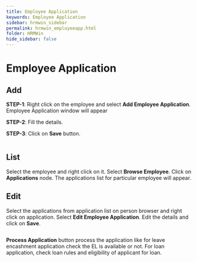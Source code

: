 ```yaml
---
title: Employee Application
keywords: Employee Application
sidebar: hrmwin_sidebar
permalink: hrmwin_employeeapp.html
folder: HRMWin   
hide_sidebar: false
---
```


# Employee Application

## Add

**STEP-1**: Right click on the employee and select **Add Employee Application**. Employee Application window will appear

**STEP-2**: Fill the details.

**STEP-3**: Click on **Save** button.

![]()

## List

Select the employee and right click on it. Select **Browse Employee**. Click on **Applications** node. The applications list for particular employee will appear.

## Edit

Select the applications from application list on person browser and right click on application. Select **Edit Employee Application**. Edit the details and click on **Save**.

![]()



**Process Application** button process the application like for leave encashment application check the EL is available or not. For loan application, check loan rules and eligibility of applicant for loan.
